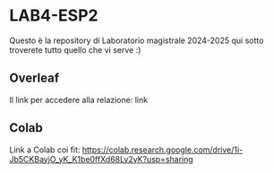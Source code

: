 # LAB4-ESP2
Questo è la repository di Laboratorio magistrale 2024-2025 qui sotto troverete tutto quello che vi serve :) 

## Overleaf 
Il link per accedere alla relazione: link

## Colab
Link a Colab coi fit: https://colab.research.google.com/drive/1i-Jb5CKBayjO_yK_K1be0ffXd68Ly2yK?usp=sharing
